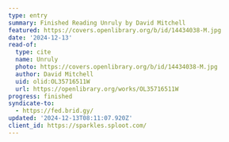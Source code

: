 ```yaml
---
type: entry
summary: Finished Reading Unruly by David Mitchell
featured: https://covers.openlibrary.org/b/id/14434038-M.jpg
date: '2024-12-13'
read-of:
  type: cite
  name: Unruly
  photo: https://covers.openlibrary.org/b/id/14434038-M.jpg
  author: David Mitchell
  uid: olid:OL35716511W
  url: https://openlibrary.org/works/OL35716511W
progress: finished
syndicate-to:
  - https://fed.brid.gy/
updated: '2024-12-13T08:11:07.920Z'
client_id: https://sparkles.sploot.com/
---
```

